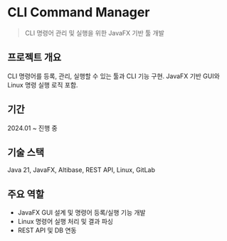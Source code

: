 # CLI Command Manager

> CLI 명령어 관리 및 실행을 위한 JavaFX 기반 툴 개발

## 프로젝트 개요
CLI 명령어를 등록, 관리, 실행할 수 있는 툴과 CLI 기능 구현. JavaFX 기반 GUI와 Linux 명령 실행 로직 포함.

## 기간
2024.01 ~ 진행 중

## 기술 스택
Java 21, JavaFX, Altibase, REST API, Linux, GitLab

## 주요 역할
- JavaFX GUI 설계 및 명령어 등록/실행 기능 개발
- Linux 명령어 실행 처리 및 결과 파싱
- REST API 및 DB 연동

